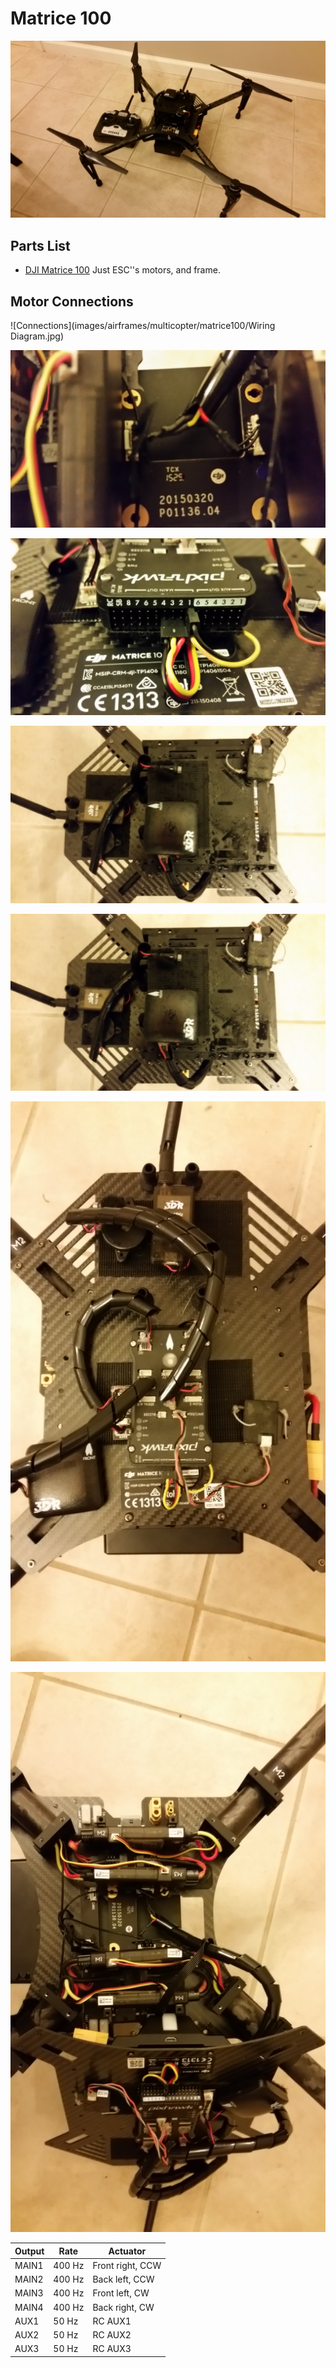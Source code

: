 # Matrice 100

![Matrice 100](images/airframes/multicopter/matrice100/Matrice100.jpg)

## Parts List

  * [DJI Matrice 100](http://store.dji.com/product/matrice-100) Just ESC''s motors, and frame.

## Motor Connections

![Connections](images/airframes/multicopter/matrice100/Wiring Diagram.jpg)

![Wiring Harness](images/airframes/multicopter/matrice100/WiringHarness.jpg)

![PWM Connections](images/airframes/multicopter/matrice100/PwmInput.jpg)

![Top](images/airframes/multicopter/matrice100/Top.jpg)

![Back](images/airframes/multicopter/matrice100/Top.jpg)

![No Stack](images/airframes/multicopter/matrice100/NoStack.jpg)

![No Top Deck](images/airframes/multicopter/matrice100/NoTopDeck.jpg)

| Output | Rate | Actuator |
| -- | -- | -- |
| MAIN1 | 400 Hz | Front right, CCW |
| MAIN2 | 400 Hz | Back left, CCW |
| MAIN3 | 400 Hz | Front left, CW |
| MAIN4 | 400 Hz | Back right, CW |
| AUX1 | 50 Hz | RC AUX1 |
| AUX2 | 50 Hz | RC AUX2 |
| AUX3 | 50 Hz | RC AUX3 |
